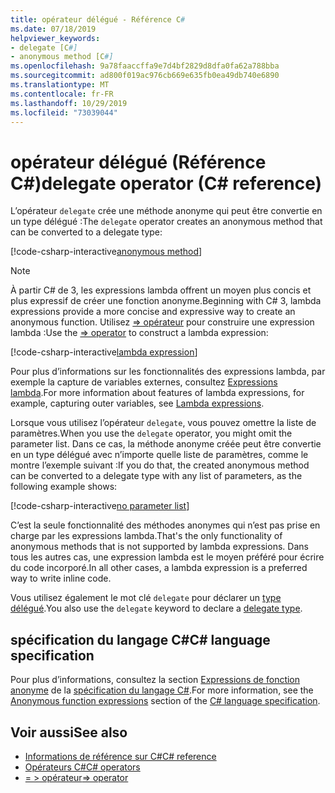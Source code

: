 ```yaml
---
title: opérateur délégué - Référence C#
ms.date: 07/18/2019
helpviewer_keywords:
- delegate [C#]
- anonymous method [C#]
ms.openlocfilehash: 9a78faaccffa9e7d4bf2829d8dfa0fa62a788bba
ms.sourcegitcommit: ad800f019ac976cb669e635fb0ea49db740e6890
ms.translationtype: MT
ms.contentlocale: fr-FR
ms.lasthandoff: 10/29/2019
ms.locfileid: "73039044"
---
```

# <a name="delegate-operator-c-reference"></a><span data-ttu-id="9aa9d-102">opérateur délégué (Référence C#)</span><span class="sxs-lookup"><span data-stu-id="9aa9d-102">delegate operator (C# reference)</span></span>

<span data-ttu-id="9aa9d-103">L’opérateur `delegate` crée une méthode anonyme qui peut être convertie en un type délégué :</span><span class="sxs-lookup"><span data-stu-id="9aa9d-103">The `delegate` operator creates an anonymous method that can be converted to a delegate type:</span></span>

[!code-csharp-interactive[anonymous method](~/samples/csharp/language-reference/operators/DelegateOperator.cs#AnonymousMethod)]

> [!NOTE]
> <span data-ttu-id="9aa9d-104">À partir C# de 3, les expressions lambda offrent un moyen plus concis et plus expressif de créer une fonction anonyme.</span><span class="sxs-lookup"><span data-stu-id="9aa9d-104">Beginning with C# 3, lambda expressions provide a more concise and expressive way to create an anonymous function.</span></span> <span data-ttu-id="9aa9d-105">Utilisez [=> opérateur](lambda-operator.md) pour construire une expression lambda :</span><span class="sxs-lookup"><span data-stu-id="9aa9d-105">Use the [=> operator](lambda-operator.md) to construct a lambda expression:</span></span>
>
> [!code-csharp-interactive[lambda expression](~/samples/csharp/language-reference/operators/DelegateOperator.cs#Lambda)]
>
> <span data-ttu-id="9aa9d-106">Pour plus d’informations sur les fonctionnalités des expressions lambda, par exemple la capture de variables externes, consultez [Expressions lambda](../../programming-guide/statements-expressions-operators/lambda-expressions.md).</span><span class="sxs-lookup"><span data-stu-id="9aa9d-106">For more information about features of lambda expressions, for example, capturing outer variables, see [Lambda expressions](../../programming-guide/statements-expressions-operators/lambda-expressions.md).</span></span>

<span data-ttu-id="9aa9d-107">Lorsque vous utilisez l’opérateur `delegate`, vous pouvez omettre la liste de paramètres.</span><span class="sxs-lookup"><span data-stu-id="9aa9d-107">When you use the `delegate` operator, you might omit the parameter list.</span></span> <span data-ttu-id="9aa9d-108">Dans ce cas, la méthode anonyme créée peut être convertie en un type délégué avec n’importe quelle liste de paramètres, comme le montre l’exemple suivant :</span><span class="sxs-lookup"><span data-stu-id="9aa9d-108">If you do that, the created anonymous method can be converted to a delegate type with any list of  parameters, as the following example shows:</span></span>

[!code-csharp-interactive[no parameter list](~/samples/csharp/language-reference/operators/DelegateOperator.cs#WithoutParameterList)]

<span data-ttu-id="9aa9d-109">C’est la seule fonctionnalité des méthodes anonymes qui n’est pas prise en charge par les expressions lambda.</span><span class="sxs-lookup"><span data-stu-id="9aa9d-109">That's the only functionality of anonymous methods that is not supported by lambda expressions.</span></span> <span data-ttu-id="9aa9d-110">Dans tous les autres cas, une expression lambda est le moyen préféré pour écrire du code incorporé.</span><span class="sxs-lookup"><span data-stu-id="9aa9d-110">In all other cases, a lambda expression is a preferred way to write inline code.</span></span>

<span data-ttu-id="9aa9d-111">Vous utilisez également le mot clé `delegate` pour déclarer un [type délégué](../builtin-types/reference-types.md#the-delegate-type).</span><span class="sxs-lookup"><span data-stu-id="9aa9d-111">You also use the `delegate` keyword to declare a [delegate type](../builtin-types/reference-types.md#the-delegate-type).</span></span>

## <a name="c-language-specification"></a><span data-ttu-id="9aa9d-112">spécification du langage C#</span><span class="sxs-lookup"><span data-stu-id="9aa9d-112">C# language specification</span></span>

<span data-ttu-id="9aa9d-113">Pour plus d’informations, consultez la section [Expressions de fonction anonyme](~/_csharplang/spec/expressions.md#anonymous-function-expressions) de la [spécification du langage C#](~/_csharplang/spec/introduction.md).</span><span class="sxs-lookup"><span data-stu-id="9aa9d-113">For more information, see the [Anonymous function expressions](~/_csharplang/spec/expressions.md#anonymous-function-expressions) section of the [C# language specification](~/_csharplang/spec/introduction.md).</span></span>

## <a name="see-also"></a><span data-ttu-id="9aa9d-114">Voir aussi</span><span class="sxs-lookup"><span data-stu-id="9aa9d-114">See also</span></span>

- [<span data-ttu-id="9aa9d-115">Informations de référence sur C#</span><span class="sxs-lookup"><span data-stu-id="9aa9d-115">C# reference</span></span>](../index.md)
- [<span data-ttu-id="9aa9d-116">Opérateurs C#</span><span class="sxs-lookup"><span data-stu-id="9aa9d-116">C# operators</span></span>](index.md)
- [<span data-ttu-id="9aa9d-117">= > opérateur</span><span class="sxs-lookup"><span data-stu-id="9aa9d-117">=> operator</span></span>](lambda-operator.md)

